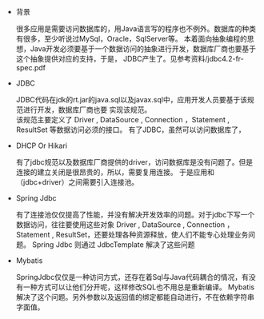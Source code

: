 - 背景  

    很多应用是需要访问数据库的，用Java语言写的程序也不例外。数据库的种类有很多，至少听说过MySql，Oracle，SqlServer等。
    本着面向抽象编程的思想，Java开发必须要基于一个数据访问的抽象进行开发，数据库厂商也要基于这个抽象提供对应的支持，于是，
    JDBC产生了。见参考资料/jdbc4.2-fr-spec.pdf  
    
- JDBC  

    JDBC代码在jdk的rt.jar的java.sql以及javax.sql中，应用开发人员要基于该规范进行开发，数据库厂商也要
    实现该规范。  
    该规范主要定义了 Driver , DataSource , Connection ，Statement , ResultSet 等数据访问必须的接口。
    有了JDBC，虽然可以访问数据库了，
    
- DHCP Or Hikari  

    有了jdbc规范以及数据库厂商提供的driver，访问数据库是没有问题了。但是连接的建立关闭是很昂贵的，所以，需要复用连接。
    于是应用和（jdbc+driver）之间需要引入连接池。
    
- Spring Jdbc

    有了连接池仅仅提高了性能，并没有解决开发效率的问题。对于jdbc下写一个数据访问，往往要使用这些对象 Driver , DataSource , 
    Connection ，Statement , ResultSet，还要处理各种资源释放，使人们不能专心处理业务问题。
    Spring Jdbc 则通过 JdbcTemplate 解决了这些问题
    
- Mybatis  

    SpringJdbc仅仅是一种访问方式，还存在着Sql与Java代码耦合的情况，有没有一种方式可以让他们分开呢，这样修改SQL也不用总是重新编译。
    Mybatis解决了这个问题。另外参数以及返回值的绑定都能自动进行，不在依赖字符串字面值。
    

